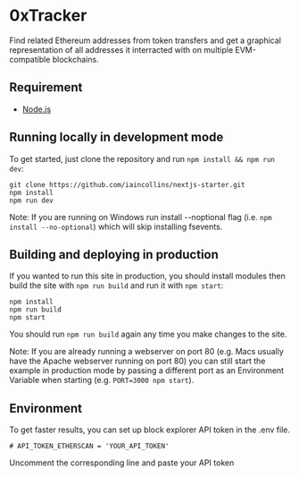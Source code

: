# 0xTracker

Find related Ethereum addresses from token transfers and get a graphical representation of all addresses it interracted with on multiple EVM-compatible blockchains.

## Requirement

- [Node.js](https://nodejs.org/)

## Running locally in development mode

To get started, just clone the repository and run `npm install && npm run dev`:

    git clone https://github.com/iaincollins/nextjs-starter.git
    npm install
    npm run dev

Note: If you are running on Windows run install --noptional flag (i.e. `npm install --no-optional`) which will skip installing fsevents.

## Building and deploying in production

If you wanted to run this site in production, you should install modules then build the site with `npm run build` and run it with `npm start`:

    npm install
    npm run build
    npm start

You should run `npm run build` again any time you make changes to the site.

Note: If you are already running a webserver on port 80 (e.g. Macs usually have the Apache webserver running on port 80) you can still start the example in production mode by passing a different port as an Environment Variable when starting (e.g. `PORT=3000 npm start`).

## Environment

To get faster results, you can set up block explorer API token in the .env file.

    # API_TOKEN_ETHERSCAN = 'YOUR_API_TOKEN'

Uncomment the corresponding line and paste your API token
